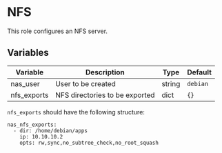 # NFS

This role configures an NFS server.

## Variables

| Variable | Description | Type | Default |
| -------- | ----------- | ---- | ------- |
| nas_user | User to be created | string | `debian` |
| nfs_exports | NFS directories to be exported | dict | `{}` |

`nfs_exports` should have the following structure:

```
nas_nfs_exports:
  - dir: /home/debian/apps
    ip: 10.10.10.2
    opts: rw,sync,no_subtree_check,no_root_squash
```
